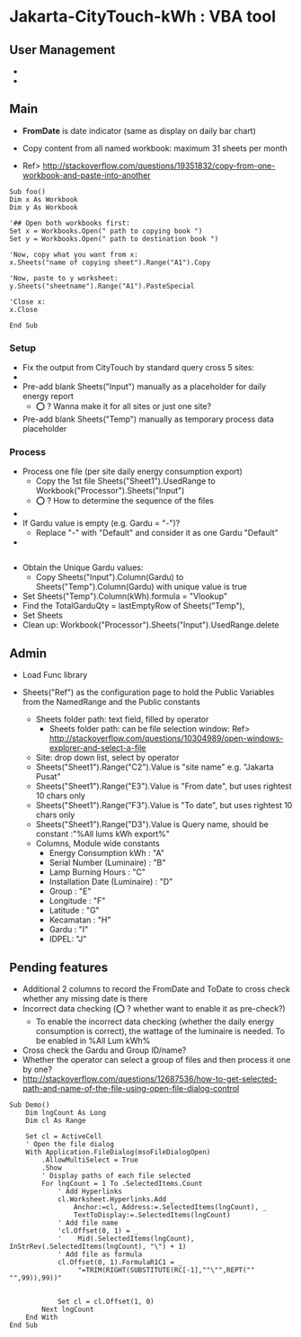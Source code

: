 # Jakarta-CityTouch-kWh : VBA tool 

## User Management
* 
* 


## Main 
* __FromDate__ is date indicator (same as display on daily bar chart)
* Copy content from all named workbook: maximum 31 sheets per month

* Ref> http://stackoverflow.com/questions/19351832/copy-from-one-workbook-and-paste-into-another

```
Sub foo()
Dim x As Workbook
Dim y As Workbook

'## Open both workbooks first:
Set x = Workbooks.Open(" path to copying book ")
Set y = Workbooks.Open(" path to destination book ")

'Now, copy what you want from x:
x.Sheets("name of copying sheet").Range("A1").Copy

'Now, paste to y worksheet:
y.Sheets("sheetname").Range("A1").PasteSpecial

'Close x:
x.Close

End Sub
```

### Setup
* Fix the output from CityTouch by standard query cross 5 sites: 
 * 
* Pre-add blank Sheets("Input") manually as a placeholder for daily energy report 
     * :o: ? Wanna make it for all sites or just one site? 
* Pre-add blank Sheets("Temp") manually as temporary process data placeholder

### Process
* Process one file (per site daily energy consumption export)
     * Copy the 1st file Sheets("Sheet1").UsedRange to Workbook("Processor").Sheets("Input")
     * :o: ? How to determine the sequence of the files
* 
* If Gardu value is empty (e.g. Gardu = "-")?
     * Replace "-" with "Default" and consider it as one Gardu "Default"
*
```

```

* Obtain the Unique Gardu values:
     * Copy Sheets("Input").Column(Gardu) to Sheets("Temp").Column(Gardu) with unique value is true
* Set Sheets("Temp").Column(kWh).formula = "Vlookup"
* Find the TotalGarduQty = lastEmptyRow of Sheets("Temp"), 
* Set Sheets
* Clean up: Workbook("Processor").Sheets("Input").UsedRange.delete



## Admin
* Load Func library 

* Sheets("Ref") as the configuration page to hold the Public Variables from the NamedRange and the Public constants 
    * Sheets folder path: text field, filled by operator 
        * Sheets folder path: can be file selection window: Ref> http://stackoverflow.com/questions/10304989/open-windows-explorer-and-select-a-file
    * Site: drop down list, select by operator
    * Sheets("Sheet1").Range("C2").Value is "site name" e.g. "Jakarta Pusat"
    * Sheets("Sheet1").Range("E3").Value is "From date", but uses rightest 10 chars only
    * Sheets("Sheet1").Range("F3").Value is "To date", but uses rightest 10 chars only 
    * Sheets("Sheet1").Range("D3").Value is Query name, should be constant :"%All lums kWh export%"
    * Columns, Module wide constants
        * Energy Consumption kWh	: "A"
        * Serial Number (Luminaire)	: "B"
        * Lamp Burning Hours	: "C"
        * Installation Date (Luminaire)	: "D"
        * Group	: "E"
        * Longitude	: "F"
        * Latitude	: "G"
        * Kecamatan	: "H"
        * Gardu	: "I"
        * IDPEL: "J"


## Pending features
* Additional 2 columns to record the FromDate and ToDate to cross check whether any missing date is there
* Incorrect data checking (:o: ? whether want to enable it as pre-check?)
    * To enable the incorrect data checking (whether the daily energy consumption is correct), the wattage of the luminaire is needed. To be enabled in %All Lum kWh%
* Cross check the Gardu and Group ID/name? 
* Whether the operator can select a group of files and then process it one by one?
 * http://stackoverflow.com/questions/12687536/how-to-get-selected-path-and-name-of-the-file-using-open-file-dialog-control
```
Sub Demo()
    Dim lngCount As Long
    Dim cl As Range

    Set cl = ActiveCell
    ' Open the file dialog
    With Application.FileDialog(msoFileDialogOpen)
        .AllowMultiSelect = True
        .Show
        ' Display paths of each file selected
        For lngCount = 1 To .SelectedItems.Count
            ' Add Hyperlinks
            cl.Worksheet.Hyperlinks.Add _
                Anchor:=cl, Address:=.SelectedItems(lngCount), _
                TextToDisplay:=.SelectedItems(lngCount)
            ' Add file name
            'cl.Offset(0, 1) = _
            '    Mid(.SelectedItems(lngCount), InStrRev(.SelectedItems(lngCount), "\") + 1)
            ' Add file as formula
            cl.Offset(0, 1).FormulaR1C1 = _
                 "=TRIM(RIGHT(SUBSTITUTE(RC[-1],""\"",REPT("" "",99)),99))"


            Set cl = cl.Offset(1, 0)
        Next lngCount
    End With
End Sub
 ```
 

